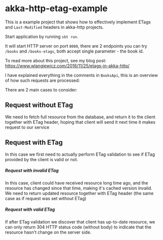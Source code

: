 # akka-http-etag-example

This is a example project that shows how to effectively implement ETags and `Last-Modified` headers in akka-http projects.

Start application by running `sbt run`.

It will start HTTP server on port `8080`, there are 2 endpoints you can try `/books` and `/books-etags`, both accept single parameter - the book id.

To read more about this project, see my blog post: https://www.wlangiewicz.com/2016/11/25/etags-in-akka-http/

I have explained everything in the comments in `BooksApi`, this is an overview of how such requests are processed:

There are 2 main cases to consider:

## Request without ETag
We need to fetch full resource from the database, and return it to the client together with ETag header, hoping that client will send it next time it makes request to our service
## Request with ETag 
In this case we first need to actually perform ETag validation to see if ETag provided by the client is valid or not.
##### Request with invalid ETag
In this case, client could have received resource long time ago, and the resource has changed since that time, making it's cached version invalid.
We need to return updated resource together with ETag header (the same case as if request was set without ETag)
##### Request with valid ETag
If after ETag validation we discover that client has up-to-date resource, we can only return 304 HTTP status code (without body) to indicate that the resource hasn't change on the server side.

